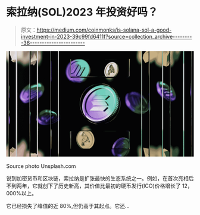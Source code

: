 # 索拉纳(SOL)2023 年投资好吗？

> 原文：<https://medium.com/coinmonks/is-solana-sol-a-good-investment-in-2023-39c99fd6411f?source=collection_archive---------36----------------------->

![](img/5562ab1020445894f1bc9bac52a36793.png)

Source photo Unsplash.com

说到加密货币和区块链，索拉纳是扩张最快的生态系统之一。例如，在首次亮相后不到两年，它就创下了历史新高，其价值比最初的硬币发行(ICO)价格增长了 12，000%以上。

它已经损失了峰值的近 80%,但仍高于其起点。它还…